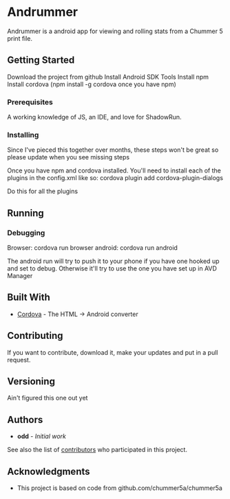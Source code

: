 # Andrummer

Andrummer is a android app for viewing and rolling stats from a Chummer 5 print file.

## Getting Started

Download the project from github
Install Android SDK Tools
Install npm
Install cordova (npm install -g cordova once you have npm)

### Prerequisites

A working knowledge of JS, an IDE, and love for ShadowRun.

### Installing

Since I've pieced this together over months, these steps won't be great so please update when you see missing steps

Once you have npm and cordova installed.  You'll need to install each of the plugins in the config.xml like so:
cordova plugin add cordova-plugin-dialogs

Do this for all the plugins

## Running

### Debugging
Browser:  cordova run browser
android: cordova run android

The android run will try to push it to your phone if you have one hooked up and set to debug.  Otherwise it'll try to use the one you have set up in AVD Manager

## Built With

* [Cordova](https://cordova.apache.org/docs/en/latest/) - The HTML -> Android converter

## Contributing

If you want to contribute, download it, make your updates and put in a pull request.

## Versioning

Ain't figured this one out yet

## Authors

* **odd** - *Initial work*

See also the list of [contributors](TBD) who participated in this project.

## Acknowledgments

* This project is based on code from github.com/chummer5a/chummer5a